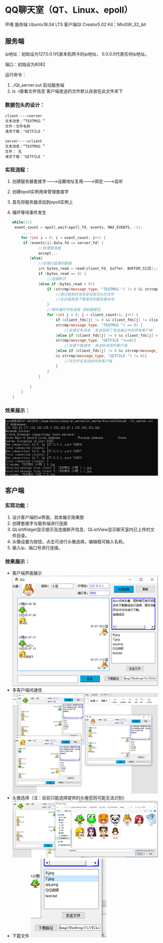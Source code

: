 # QQ聊天室（QT、Linux、epoll）

环境    服务端  Ubuntu18.04 LTS
            客户端Qt Creator5.02    Kit：MinGW_32_bit

## 服务端

ip地址：初始设为127.0.0.1代表本机网卡的ip地址，
		0.0.0.0代表任何Ip地址。

端口：初始设为8082



运行命令：

1. ./Qt_server.out   启动服务端
2. ls -l查看文件信息  客户端发送的文件默认存放在此文件夹下



### 数据包头的设计：

```
client---->server
文本消息：“TEXTMSG ”
文件：文件名称
请求下载："GETFILE "

server---->client
文本消息：“TEXTMSG ”
文件： 无
请求下载："GETFILE "
```



### 实现流程：

1. 创建服务器套接字--->设置地址复用--->绑定--->监听

2. 创建epoll实例用来管理套接字

3. 首先将服务器添加到epoll实例上

4. 循环等待事件发生

   ```c++
   while(1){
   	event_count = epoll_wait(epoll_fd, events, MAX_EVENTS, -1);
       .....
       for (int i = 0; i < event_count; i++) {
       	if (events[i].data.fd == server_fd) {
               //处理新连接
               accept...
           }else{
               //处理已连接的数据
               int bytes_read = read(client_fd, buffer, BUFFER_SIZE);//将数据读取到buffer中
               if (bytes_read == 0) {
                   //连接断开
               }else if (bytes_read > 0){
                   if (strcmp(message_type, "TEXTMSG ") != 0 && strcmp(message_type, "GETFILE ") != 0){
                       //表示收到的消息是没有包头的文件
                       //在这里直接下载保存到服务器本地
                   }
                   //循环遍历所有连接 读到数据包
                   for (int j = 0; j < client_count+1; j++) {
                       if (client_fds[j] != 0 && client_fds[j] != client_fd && 
                       strcmp(message_type, "TEXTMSG ") == 0) {
                           //处理文本消息  发送给除了发送端之外的所有客户端
                       }else if (client_fds[j] != 0 && client_fds[j] == client_fd && 
                       strcmp(message_type, "GETFILE ")==0){
                           //处理下载请求  发送给请求的客户端
                       }else if (client_fds[j] != 0 && strcmp(message_type, "TEXTMSG ") != 0 
                       && strcmp(message_type, "GETFILE ") != 0){
                           //将文件名发送给所有客户端
                       }
                   }
               }
               
           }
       }
   }
   ```

   

### 效果展示：
![image](https://github.com/davincideng/QChat/blob/main/img/%E5%9B%BE%E7%89%874.png)


## 客户端

### 实现功能：

1. 设计客户端的ui界面，具体展示效果图
2. 创建套接字与服务端进行连接
3. QListWidget显示提示及连接断开信息、QListView显示聊天室内已上传的文件目录。
4. 头像设置为按钮，点击可进行头像选择。编辑框可输入名称。
5. 输入ip、端口号进行连接。

### 效果展示：

- 客户端界面展示
![image](https://github.com/davincideng/QChat/blob/main/img/%E5%9B%BE%E7%89%872.png)
- 多客户端间通信
![image](https://github.com/davincideng/QChat/blob/main/img/%E5%9B%BE%E7%89%871.png)
- 头像选择（注：目前只能选择提供的头像否则可能无法识别）
![image](https://github.com/davincideng/QChat/blob/main/img/%E5%9B%BE%E7%89%873.png)
- 下载文件
![image](https://github.com/davincideng/QChat/blob/main/img/%E5%9B%BE%E7%89%875.png)

















